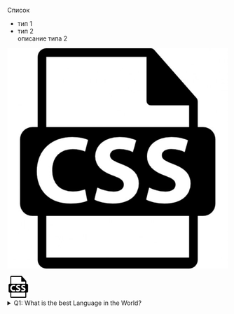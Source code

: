 Список 
  - тип 1
  - тип 2  
    описание типа 2
	
	
![Image of Yaktocat](img/img.jpg)

<img src="img/img.jpg" style="width: 50px; height: 50px;">
 
 
 <details> 
  <summary>Q1: What is the best Language in the World? </summary>
   A1: JavaScript 
</details>